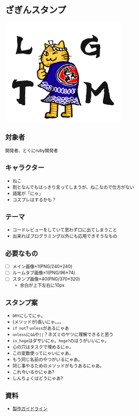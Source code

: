 # ざぎんスタンプ
![LGTM](https://raw.githubusercontent.com/ginzarb/zagin_stamps/master/happi_coat/tora_stamp.png)

## 対象者
開発者、とくにruby開発者

## キャラクター
* ねこ
* 割となんでもはっきり言ってしまうが、ねこなので仕方がない
* 語尾が「にゃ」
* コスプレはするかも？

## テーマ
* コードレビューをしていて思わず口に出てしまうこと
* 出来ればプログラミング以外にも応用できそうなもの

## 必要なもの
- [ ] メイン画像×1(PNG/240*240)
- [ ] ルームタブ画像×1(PNG/96*74)
- [ ] スタンプ画像×40(PNG/370*320)
  - 余白が上下左右に10px

## スタンプ案
* `DRY`にしてにゃ。
* (メソッドが)長いにゃ。。。
* `if not`? `unless`があるにゃあ
* `unless`に`&&`や`||`？ネズミのヤツに理解できると思う
* `is_hoge`はダサいにゃ。`hoge?`のほうがいいにゃ。
* 心の穴はタスクで埋めるにゃ。
* この変数使ってにゃいにゃあ。
* もう同じ名前のやつがいるにゃあ。
* 同じ事やるためのメソッドがもうあるにゃあ。
* これ今いるかにゃあ?
* しんちょくはどうにゃあ?

## 資料
- [製作ガイドライン](https://creator.line.me/ja/guideline/)
